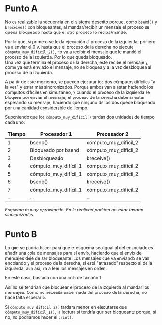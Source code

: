 # Punto A

No es realizable la secuencia en el sistema descrito porque, como `bsend()` y `breceive()` son bloqueantes, al mandar/recibir un mensaje el proceso se queda bloqueado hasta que el otro proceso lo reciba/mande.  

Por lo que, si primero se le da ejecución al proceso de la izquierda, primero va a enviar el 0 y, hasta que el proceso de la derecha no ejecute `cómputo_muy_difícil_2()`, no va a recibir el mensaje que le mandó el proceso de la izquierda. Por lo que queda bloqueado.  
Una vez que termina el proceso de la derecha, este recibe el mensaje y, como ya está enviado el mensaje, no se bloquea y a la vez desbloquea al proceso de la izquierda.  

A partir de este momento, se pueden ejecutar los dos cómputos difíciles "a la vez" y estar más sincronizados. Porque ambos van a estar haciendo los cómputos difíciles en simultáneo, y cuando el proceso de la izquierda se bloquee por enviar el mensaje, el proceso de la derecha debería estar esperando su mensaje, haciendo que ninguno de los dos quede bloqueado por una cantidad considerable de tiempo.  

Suponiendo que los `cómputo_muy_difícil()` tardan dos unidades de tiempo cada uno:

| Tiempo | Procesador 1           | Procesador 2           |
|--------|------------------------|------------------------|
| 1      | bsend()                | cómputo_muy_difícil_2  |
| 2      | Bloqueado por bsend    | cómputo_muy_difícil_2  |
| 3      | Desbloqueado           | breceive()             |
| 4      | cómputo_muy_difícil_1  | cómputo_muy_difícil_2  |
| 5      | cómputo_muy_difícil_1  | cómputo_muy_difícil_2  |
| 6      | bsend()                | breceive()             |
| 7      | cómputo_muy_difícil_1  | cómputo_muy_difícil_2  |
| ...    | ...                    | ...                    |

*Esquema muuuy aproximado. En la realidad podrían no estar taaaan sincronizados.*  

# Punto B

Lo que se podría hacer para que el esquema sea igual al del enunciado es añadir una cola de mensajes para el envío, haciendo que el envío de mensajes deje de ser bloqueante. Los mensajes que va enviando se van encolando y el proceso de la derecha, si está "atrasado" respecto al de la izquierda, aun así, va a leer los mensajes en orden.  

En este caso, bastaría con una cola de tamaño 1.  

Así no se tendrían que bloquear el proceso de la izquierda al mandar los mensajes. Como no necesita saber nada del proceso de la derecha, no hace falta esperarlo.  

Si `cómputo_muy_difícil_2()` tardara menos en ejecutarse que `cómputo_muy_difícil_1()`, la lectura sí tendría que ser bloqueante porque, si no, no podríamos hacer el `printf`.  
